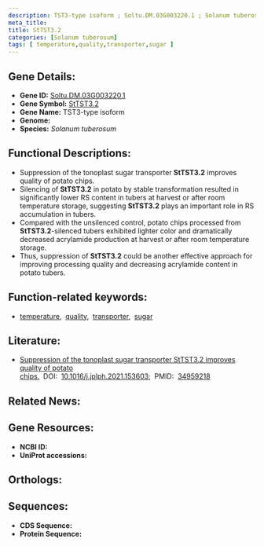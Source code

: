 ```yaml
---
description: TST3-type isoform ; Soltu.DM.03G003220.1 ; Solanum tuberosum
meta_title:
title: StTST3.2
categories: [Solanum tuberosum]
tags: [ temperature,quality,transporter,sugar ]
---
```


## Gene Details:
- **Gene ID:** [Soltu.DM.03G003220.1]()
- **Gene Symbol:** <u>StTST3.2</u>
- **Gene Name:** TST3-type isoform
- **Genome:** []()
- **Species:** *Solanum tuberosum*

## Functional Descriptions:
   - Suppression of the tonoplast sugar transporter **StTST3.2** improves quality of potato chips.
   - Silencing of **StTST3.2** in potato by stable transformation resulted in significantly lower RS content in tubers at harvest or after room temperature storage, suggesting **StTST3.2** plays an important role in RS accumulation in tubers.
   - Compared with the unsilenced control, potato chips processed from **StTST3.2**-silenced tubers exhibited lighter color and dramatically decreased acrylamide production at harvest or after room temperature storage.
   - Thus, suppression of **StTST3.2** could be another effective approach for improving processing quality and decreasing acrylamide content in potato tubers.

## Function-related keywords:
   - [temperature](/tags/temperature/),&nbsp;&nbsp;[quality](/tags/quality/),&nbsp;&nbsp;[transporter](/tags/transporter/),&nbsp;&nbsp;[sugar](/tags/sugar/)

## Literature:
   - [Suppression of the tonoplast sugar transporter StTST3.2 improves quality of potato chips.](https://doi.org/10.1016/j.jplph.2021.153603)&nbsp;&nbsp;DOI:&nbsp;&nbsp;[10.1016/j.jplph.2021.153603](https://doi.org/10.1016/j.jplph.2021.153603);&nbsp;&nbsp;PMID:&nbsp;&nbsp;[34959218](https://pubmed.ncbi.nlm.nih.gov/34959218/)

## Related News:

## Gene Resources:
- **NCBI ID:**  [](https://www.ncbi.nlm.nih.gov/gene/?term=)
- **UniProt accessions:**  [](https://www.uniprot.org/uniprotkb//entry)

## Orthologs:

## Sequences:
- **CDS Sequence:**
- **Protein Sequence:**
